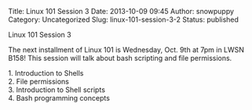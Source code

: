 Title: Linux 101 Session 3
Date: 2013-10-09 09:45
Author: snowpuppy
Category: Uncategorized
Slug: linux-101-session-3-2
Status: published

Linux 101 Session 3

The next installment of Linux 101 is Wednesday, Oct. 9th at 7pm in LWSN
B158! This session will talk about bash scripting and file permissions.

1\. Introduction to Shells  
2. File permissions  
3. Introduction to Shell scripts  
4. Bash programming concepts
